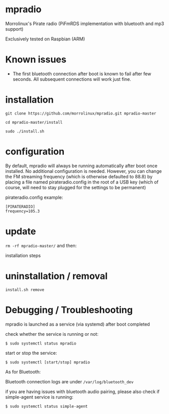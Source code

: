 # mpradio
Morrolinux's Pirate radio (PiFmRDS implementation with bluetooth and mp3 support)

Exclusively tested on Raspbian (ARM)

# Known issues
- The first bluetooth connection after boot is known to fail after few seconds. All subsequent connections will work just fine.

# installation
` git clone https://github.com/morrolinux/mpradio.git mpradio-master `

` cd mpradio-master/install `

` sudo ./install.sh `

# configuration
By default, mpradio will always be running automatically after boot once installed. No additional configuration is needed.
However, you can change the FM streaming frequency (which is otherwise defaulted to 88.8) by placing a file named pirateradio.config in the root of a USB key (which of course, will need to stay plugged for the settings to be permanent)

pirateradio.config example:
```
[PIRATERADIO]
frequency=105.3
```

# update 
` rm -rf mpradio-master/ ` 
and then:

installation steps

# uninstallation / removal
` install.sh remove `

# Debugging / Troubleshooting
mpradio is launched as a service (via systemd) after boot completed

check whether the service is running or not: 

` $ sudo systemctl status mpradio `

start or stop the service:

` $ sudo systemctl [start/stop] mpradio `

As for Bluetooth:

Bluetooth connection logs are under ` /var/log/bluetooth_dev `

if you are having issues with bluetooth audio pairing, please also check if simple-agent service is running:

` $ sudo systemctl status simple-agent `

